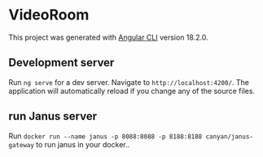 # VideoRoom

This project was generated with [Angular CLI](https://github.com/angular/angular-cli) version 18.2.0.

## Development server

Run `ng serve` for a dev server. Navigate to `http://localhost:4200/`. The application will automatically reload if you change any of the source files.

## run Janus server

Run `docker run --name janus -p 8088:8088 -p 8188:8188 canyan/janus-gateway` to run janus in your docker..
